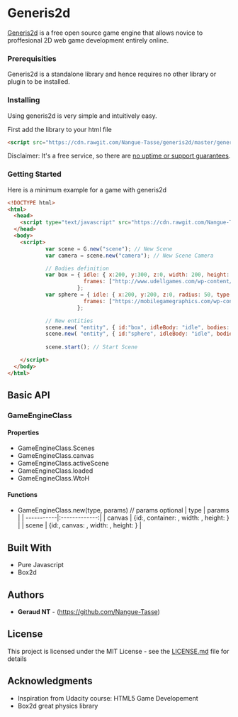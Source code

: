 # Generis2d

[Generis2d](http://generisengine.appspot.com/) is a free open source game engine that allows novice to proffesional 2D web game development entirely online.


### Prerequisities

Generis2d is a standalone library and hence requires no other library or plugin to be installed.

### Installing

Using generis2d is very simple and intuitively easy.

First add the library to your html file
```html
<script src="https://cdn.rawgit.com/Nangue-Tasse/generis2d/master/generis2d.min.js"></script>
```
Disclaimer: It's a free service, so there are [no uptime or support guarantees]().

### Getting Started

Here is a minimum example for a game with generis2d

```html
<!DOCTYPE html>
<html>
  <head> 
    <script type="text/javascript" src="https://cdn.rawgit.com/Nangue-Tasse/generis2d/master/generis2d.min.js"></script>   
  </head>
  <body>   
    <script> 
            var scene = G.new("scene"); // New Scene
            var camera = scene.new("camera"); // New Scene Camera

            // Bodies definition
            var box = { idle: { x:200, y:300, z:0, width: 200, height: 200, type:"static",
                        frames: ["http://www.udellgames.com/wp-content/uploads/2013/07/box2.png"] } 
                      };
            var sphere = { idle: { x:200, y:200, z:0, radius: 50, type:"dynamic",
                        frames: ["https://mobilegamegraphics.com/wp-content/uploads/2015/06/Coin_spin.gif"] } 
                      };

            // New entities
            scene.new( "entity", { id:"box", idleBody: "idle", bodies: box } );   
            scene.new( "entity", { id:"sphere", idleBody: "idle", bodies: sphere } ); 
                                     
            scene.start(); // Start Scene

    </script> 
  </body>
</html>
```
## Basic API
### GameEngineClass
#### Properties
* GameEngineClass.Scenes
* GameEngineClass.canvas
* GameEngineClass.activeScene
* GameEngineClass.loaded
* GameEngineClass.WtoH

#### Functions
* GameEngineClass.new(type, params) // params optional
| type       | params        |
| -----------|:-------------:|
| canvas   | {id:<canvas id>, container: <canvas container>, width: <canvas width>, height: <canvas height>} |
| scene   | {id:<scene id>, canvas: <scene canvas>, width: <scene width>, height: <scene height>} |

## Built With

* Pure Javascript
* Box2d

## Authors

* **Geraud NT** - (https://github.com/Nangue-Tasse)

## License

This project is licensed under the MIT License - see the [LICENSE.md](LICENSE.md) file for details

## Acknowledgments

* Inspiration from Udacity course: HTML5 Game Developement
* Box2d great physics library
